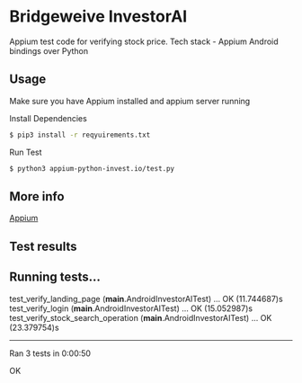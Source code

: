 # Bridgeweive InvestorAI 
Appium test code for verifying stock price. Tech stack - Appium Android bindings over Python 

## Usage

Make sure you have Appium installed and appium server running

Install Dependencies

```sh
$ pip3 install -r reqyuirements.txt
```

Run Test

```sh
$ python3 appium-python-invest.io/test.py 
```



## More info
[Appium](https://appium.io/)

## Test results
Running tests... 
----------------------------------------------------------------------
 test_verify_landing_page (__main__.AndroidInvestorAITest) ... OK (11.744687)s
 test_verify_login (__main__.AndroidInvestorAITest) ... OK (15.052987)s
 test_verify_stock_search_operation (__main__.AndroidInvestorAITest) ... OK (23.379754)s

----------------------------------------------------------------------
Ran 3 tests in 0:00:50

OK



